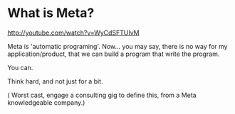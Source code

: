 
# What is Meta?

http://youtube.com/watch?v=WyCdSFTUIvM

Meta is 'automatic programing'. Now... you may say, there is no way for my application/product, that we can build a program that write the program.

You can.

Think hard, and not just for a bit.

( Worst cast, engage a consulting gig to define this, from a Meta knowledgeable company.)

